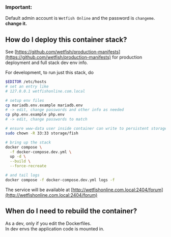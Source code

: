 ### Important:
Default admin account is ``Wetfish Online`` and the password is ``changeme``. **change it.**

## How do I deploy this container stack?

See [https://github.com/wetfish/production-manifests](https://github.com/wetfish/production-manifests)
for production deployment and full stack dev env info.

For development, to run just this stack, do 
```bash
$EDITOR /etc/hosts
# set an entry like
# 127.0.0.1 wetfishonline.com.local

# setup env files
cp mariadb.env.example mariadb.env
# -> edit, change passwords and other info as needed
cp php.env.example php.env
# -> edit, change passwords to match

# ensure www-data user inside container can write to persistent storage
sudo chown -R 33:33 storage/fish

# bring up the stack
docker compose \
  -f docker-compose.dev.yml \
  up -d \
  --build \
  --force-recreate

# and tail logs
docker compose -f docker-compose.dev.yml logs -f
```

The service will be available at [http://wetfishonline.com.local:2404/forum](http://wetfishonline.com.local:2404/forum)

## When do I need to rebuild the container?

As a dev, only if you edit the Dockerfiles. \
In dev envs the application code is mounted in.
